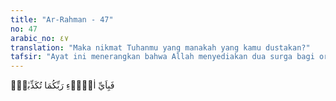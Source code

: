 ```yaml
---
title: "Ar-Rahman - 47"
no: 47
arabic_no: ٤٧
translation: "Maka nikmat Tuhanmu yang manakah yang kamu dustakan?"
tafsir: "Ayat ini menerangkan bahwa Allah menyediakan dua surga bagi orang yang takut akan Tuhannya dan berkeyakinan bahwa mereka akan mendapat balasan atas perbuatannya. Bila tergerak hatinya akan berbuat maksiat, maka ia ingat akan Tuhan yang mengetahui segala sesuatu baik yang kelihatan maupun yang tersembunyi. Karena itu ia meninggalkan perbuatan itu, takut akan azab dan hukuman yang akan diterimanya. Mereka berbuat baik dan mengajak manusia berbuat baik pula. Dua surga itu ialah: 1. Surga rohani di mana mereka mendapat keridaan Allah. Firman Allah: \n\nDan keridaan Allah lebih besar. Itulah kemenangan yang agung. (at-Taubah/9: 72) 2. Surga jasmani yang mereka peroleh sesuai dengan amal saleh yang mereka perbuat di dunia."
---
```

فَبِاَيِّ اٰلَاۤءِ رَبِّكُمَا تُكَذِّبٰنِۙ 